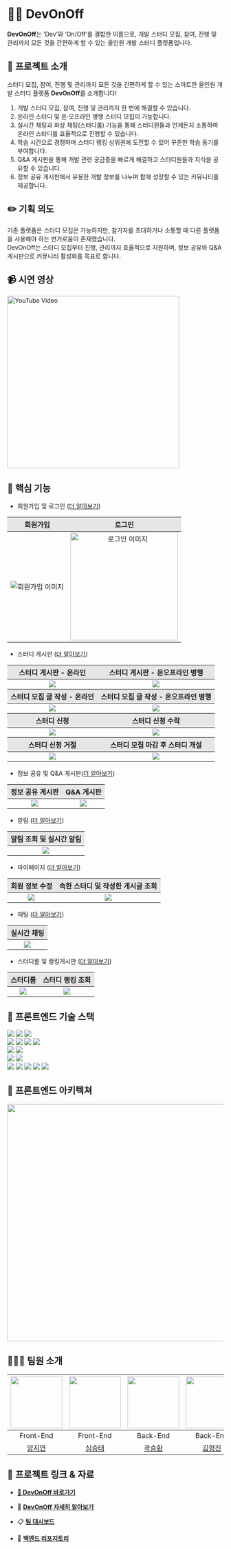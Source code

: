 # 🧑‍🏫 DevOnOff

**DevOnOff**는 ‘Dev’와 ‘On/Off’를 결합한 이름으로, 개발 스터디 모집, 참여, 진행 및 관리까지 모든 것을 간편하게 할 수 있는 올인원 개발 스터디 플랫폼입니다.

## 📖 프로젝트 소개

스터디 모집, 참여, 진행 및 관리까지 모든 것을 간편하게 할 수 있는 스마트한 올인원 개발 스터디 플랫폼 **DevOnOff**를 소개합니다!

1. 개발 스터디 모집, 참여, 진행 및 관리까지 한 번에 해결할 수 있습니다.
2. 온라인 스터디 및 온·오프라인 병행 스터디 모집이 가능합니다.
3. 실시간 채팅과 화상 채팅(스터디룸) 기능을 통해 스터디원들과 언제든지 소통하며 온라인 스터디를 효율적으로 진행할 수 있습니다.
4. 학습 시간으로 경쟁하며 스터디 랭킹 상위권에 도전할 수 있어 꾸준한 학습 동기를 부여합니다.
5. Q&A 게시판을 통해 개발 관련 궁금증을 빠르게 해결하고 스터디원들과 지식을 공유할 수 있습니다.
6. 정보 공유 게시판에서 유용한 개발 정보를 나누며 함께 성장할 수 있는 커뮤니티를 제공합니다.

## ✏️ 기획 의도

기존 플랫폼은 스터디 모집은 가능하지만, 참가자를 초대하거나 소통할 때 다른 플랫폼을 사용해야 하는 번거로움이 존재했습니다.
<br>
DevOnOff는 스터디 모집부터 진행, 관리까지 효율적으로 지원하며, 정보 공유와 Q&A 게시판으로 커뮤니티 활성화를 목표로 합니다.

## 📹 시연 영상

<a href="https://www.youtube.com/watch?v=T9HbsfnG34c" target="_blank">
  <img src="https://github.com/user-attachments/assets/3c0b9742-1ef5-4944-9e13-0577c399198a" alt="YouTube Video" width="400" />
</a>

## 🔑 핵심 기능

- 회원가입 및 로그인 ([더 알아보기](https://www.notion.so/DevOnOff-f315721711c84a79ad3e7e3daae98c8b?pvs=4#165dd88aa9ea808cbfa9c01092c3301f))
<table>
      <thead>
        <tr>
          <th align="center" style="background-color: #e6e6e6">회원가입</th>
          <th align="center" style="background-color: #e6e6e6">로그인</th>
        </tr>
      </thead>
      <tbody>
        <tr>
          <td align="center">
            <img
              src="./public/assets/1-1.회원가입.webp"
              alt="회원가입 이미지"/>
          </td>
          <td align="center">
            <img
              src="./public/assets/1-1.로그인.webp"
              alt="로그인 이미지"
              width="250" />
          </td>
        </tr>
      </tbody>
    </table>

- 스터디 게시판 ([더 알아보기](https://www.notion.so/DevOnOff-f315721711c84a79ad3e7e3daae98c8b?pvs=4#165dd88aa9ea805ba6baebee89236715))

<table>
  <thead>
    <tr>
      <th align="center" style="background-color: #e6e6e6">스터디 게시판 - 온라인</th>
      <th align="center" style="background-color: #e6e6e6">스터디 게시판 - 온오프라인 병행</th>
    </tr>
  </thead>
  <tbody>
    <tr>
      <td align="center">
        <img src="./public/assets/2-1.스터디 게시판 - 온라인.webp" />
      </td>
      <td align="center">
        <img src="./public/assets/2-2.스터디 게시판 - 온오프라인 병행.webp" />
      </td>
    </tr>
  </tbody>
  <thead>
    <tr>
      <th align="center" style="background-color: #e6e6e6">스터디 모집 글 작성 - 온라인</th>
      <th align="center" style="background-color: #e6e6e6">스터디 모집 글 작성 - 온오프라인 병행</th>
    </tr>
  </thead>
  <tbody>
    <tr>
      <td align="center">
        <img src="./public/assets/2-3.스터디 모집 글 작성 - 온라인.webp"  />
      </td>
      <td align="center">
        <img src="./public/assets/2-4.스터디 모집 글 작성 - 온오프라인 병행.webp" />
      </td>
    </tr>
  </tbody>
  <thead>
    <tr>
      <th align="center" style="background-color: #e6e6e6">스터디 신청</th>
      <th align="center" style="background-color: #e6e6e6">스터디 신청 수락</th>
    </tr>
  </thead>
  <tbody>
    <tr>
      <td align="center">
        <img src="./public/assets/2-5.스터디 신청.webp" />
      </td>
      <td align="center">
        <img src="./public/assets/2-6.스터디 신청 수락.webp" />
      </td>
    </tr>
  </tbody>
  <thead>
    <tr>
      <th align="center" style="background-color: #e6e6e6">스터디 신청 거절</th>
      <th align="center" style="background-color: #e6e6e6">스터디 모집 마감 후 스터디 개설</th>
    </tr>
  </thead>
  <tbody>
    <tr>
      <td align="center">
        <img src="./public/assets/2-7.스터디 신청 거절.webp" />
      </td>
      <td align="center">
        <img src="./public/assets/2-8.스터디 모집 마감 후 스터디 개설.webp" />
      </td>
    </tr>
  </tbody>
</table>

- 정보 공유 및 Q&A 게시판([더 알아보기](https://www.notion.so/DevOnOff-f315721711c84a79ad3e7e3daae98c8b?pvs=4#e07afdab17a6408fb1227355c0508056))
<table>
      <thead>
        <tr>
          <th align="center" style="background-color: #e6e6e6">정보 공유 게시판</th>
          <th align="center" style="background-color: #e6e6e6">Q&A 게시판</th>
        </tr>
      </thead>
      <tbody>
        <tr>
          <td align="center">
            <img
              src="./public/assets/3-1.정보 공유 게시판.webp" />
          </td>
          <td align="center">
            <img
              src="./public/assets/3-2.QnA 게시판.webp" />
          </td>
        </tr>
      </tbody>
    </table>

- 알림 ([더 알아보기](https://www.notion.so/DevOnOff-f315721711c84a79ad3e7e3daae98c8b?pvs=4#165dd88aa9ea80a0a4ebc221ade3b092))
<table>
  <thead>
    <tr>
      <th align="center" style="background-color:#E6E6E6">알림 조회 및 실시간 알림</th>
    </tr>
  </thead>
  <tbody>
    <tr>
      <td align="center">
        <img src="./public/assets/4.알림.webp" />
      </td>
    </tr>
  </tbody>
</table>

- 마이페이지 ([더 알아보기](https://www.notion.so/DevOnOff-f315721711c84a79ad3e7e3daae98c8b?pvs=4#17cdd88aa9ea80788adce9d1d60a9368))
<table>
      <thead>
        <tr>
          <th align="center" style="background-color: #e6e6e6">회원 정보 수정</th>
          <th align="center" style="background-color: #e6e6e6">
           속한 스터디 및 작성한 게시글 조회
          </th>
        </tr>
      </thead>
      <tbody>
        <tr>
          <td align="center">
            <img
              src="./public/assets/5-1.회원정보수정.webp" />
          </td>
          <td align="center">
            <img
              src="./public/assets/5-2.속한 스터디 및 작성한 게시글 조회.webp" />
          </td>
        </tr>
      </tbody>
    </table>

- 채팅 ([더 알아보기](https://www.notion.so/DevOnOff-f315721711c84a79ad3e7e3daae98c8b?pvs=4#165dd88aa9ea8026bd3ce1c0a47b7745))
<table>
      <thead>
        <tr>
          <th align="center" style="background-color: #e6e6e6">실시간 채팅</th>
        </tr>
      </thead>
      <tbody>
        <tr>
          <td align="center">
            <img
              src="./public/assets/6.채팅.webp" />
          </td>
        </tr>
      </tbody>
    </table>

- 스터디룸 및 랭킹게시판 ([더 알아보기](https://www.notion.so/DevOnOff-f315721711c84a79ad3e7e3daae98c8b?pvs=4#e07afdab17a6408fb1227355c0508056))
<table>
      <thead>
        <tr>
          <th align="center" style="background-color: #e6e6e6">스터디룸</th>
          <th align="center" style="background-color: #e6e6e6">스터디 랭킹 조회</th>
        </tr>
      </thead>
      <tbody>
        <tr>
          <td align="center">
            <img
              src="./public/assets/7-1.스터디룸.webp " />
          </td>
          <td align="center">
            <img
              src="./public/assets/7-2.스터디 랭킹 조회.webp" />
          </td>
        </tr>
      </tbody>
    </table>

## 🔨 프론트엔드 기술 스택

<div>
      <img
        src="https://img.shields.io/badge/Next.js-000000?style=for-the-badge&logo=next.js&logoColor=white" />
      <img
        src="https://img.shields.io/badge/TypeScript-3178C6?style=for-the-badge&logo=typescript&logoColor=white" />
      <img
        src="https://img.shields.io/badge/React-61DAFB?style=for-the-badge&logo=react&logoColor=black" />
      <br />
      <img
        src="https://img.shields.io/badge/Zustand-FF3D00?style=for-the-badge&logo=zustand&logoColor=white" />
      <img
        src="https://img.shields.io/badge/TanStack_Query-FF6F00?style=for-the-badge&logo=tanstack&logoColor=white" />
      <img
        src="https://img.shields.io/badge/MSW-1C3A3D?style=for-the-badge&logo=msw&logoColor=white" />
      <img
        src="https://img.shields.io/badge/Axios-5A29E4?style=for-the-badge&logo=axios&logoColor=white" />
      <br />
      <img
        src="https://img.shields.io/badge/SockJS-003D6A?style=for-the-badge&logo=sockjs&logoColor=white" />
      <img
        src="https://img.shields.io/badge/StompJS-00A1D6?style=for-the-badge&logo=stomp&logoColor=white" />
      <br />
      <img
        src="https://img.shields.io/badge/Tailwind_CSS-38B2AC?style=for-the-badge&logo=tailwind-css&logoColor=white" />
      <img
        src="https://img.shields.io/badge/daisyUI-4F9D1C?style=for-the-badge&logo=daisyui&logoColor=white" />
      <br />
      <img
        src="https://img.shields.io/badge/GitHub_Actions-2088FF?style=for-the-badge&logo=github-actions&logoColor=white" />
      <img
        src="https://img.shields.io/badge/Vercel-000000?style=for-the-badge&logo=vercel&logoColor=white" />
      <img
        src="https://img.shields.io/badge/ESLint-4B32C3?style=for-the-badge&logo=eslint&logoColor=white" />
      <img
        src="https://img.shields.io/badge/Prettier-F7B93E?style=for-the-badge&logo=prettier&logoColor=white" />
      <img
        src="https://img.shields.io/badge/Figma-F24E1E?style=for-the-badge&logo=figma&logoColor=white" />
    </div>

## 🔨 프론트엔드 아키텍쳐

<img src="https://github.com/user-attachments/assets/3e45478c-3d09-4f2f-80fe-8c7fc029c272" width="550">

## 🧑‍🤝‍🧑 팀원 소개

<table>
      <thead>
        <tr>
          <th align="center">
            <img
              src="https://github.com/user-attachments/assets/c491584d-b49e-4f90-b8ea-bf991e2da469"
              width="120" />
          </th>
          <th align="center">
            <img
              src="https://github.com/user-attachments/assets/67bedb97-2420-4b67-9be5-f3a5d5dae741"
              width="120" />
          </th>
          <th align="center">
            <img
              src="https://github.com/user-attachments/assets/3f6378ba-0c60-4368-a5aa-6916ae004457"
              width="120" />
          </th>
          <th align="center">
            <img
              src="https://github.com/user-attachments/assets/0cac6218-4859-4778-868e-7a7fb58c6c9c"
              width="120" />
          </th>
          <th align="center">
            <img
              src="https://github.com/user-attachments/assets/2569f924-f7ad-4eb5-a9aa-9d596ee58073"
              width="120" />
          </th>
          <th align="center">
            <img
              src="https://github.com/user-attachments/assets/a14eb2d3-5c77-4515-a6a3-4cb32ccc958e"
              width="120" />
          </th>
        </tr>
      </thead>
      <tbody>
        <tr>
          <td align="center">Front-End</td>
          <td align="center">Front-End</td>
          <td align="center">Back-End</td>
          <td align="center">Back-End</td>
          <td align="center">Back-End</td>
          <td align="center">Back-End</td>
        </tr>
        <tr>
          <td align="center">
            <a href="https://github.com/jyeoney">양지연</a>
          </td>
          <td align="center">
            <a href="https://github.com/sim0102">심승태</a>
          </td>
          <td align="center">
            <a href="https://github.com/SwanyCastle">곽승환</a>
          </td>
          <td align="center">
            <a href="https://github.com/hjkim22">김형진</a>
          </td>
          <td align="center">
            <a href="https://github.com/yoon627">이종윤</a>
          </td>
          <td align="center">
            <a href="https://github.com/heekuukuu">이희경</a>
          </td>
        </tr>
      </tbody>
    </table>

## 📑 프로젝트 링크 & 자료

- [**🏡 DevOnOff 바로가기**](https://devonoff-topaz.vercel.app/)

- 🔗 [**DevOnOff 자세히 알아보기**](https://www.notion.so/f315721711c84a79ad3e7e3daae98c8b?pvs=21)

- 📋 [**팀 대시보드**](https://www.notion.so/DevOnOff-142dd88aa9ea809890a2d305aeb9bfc3?pvs=21)

- 📂 [**백엔드 리포지토리**](https://github.com/ZB-DevOnOff/backend)
